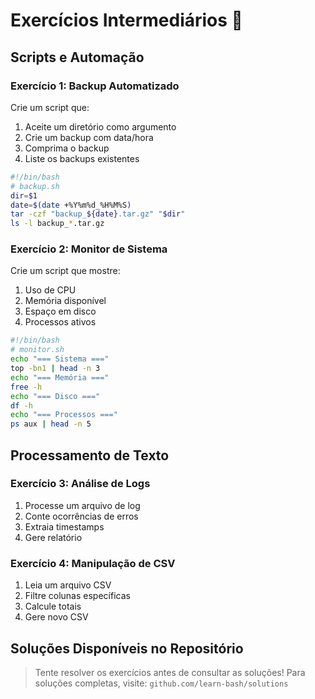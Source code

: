 # Exercícios Intermediários 🚀

## Scripts e Automação

### Exercício 1: Backup Automatizado
Crie um script que:
1. Aceite um diretório como argumento
2. Crie um backup com data/hora
3. Comprima o backup
4. Liste os backups existentes

```bash
#!/bin/bash
# backup.sh
dir=$1
date=$(date +%Y%m%d_%H%M%S)
tar -czf "backup_${date}.tar.gz" "$dir"
ls -l backup_*.tar.gz
```

### Exercício 2: Monitor de Sistema
Crie um script que mostre:
1. Uso de CPU
2. Memória disponível
3. Espaço em disco
4. Processos ativos

```bash
#!/bin/bash
# monitor.sh
echo "=== Sistema ==="
top -bn1 | head -n 3
echo "=== Memória ==="
free -h
echo "=== Disco ==="
df -h
echo "=== Processos ==="
ps aux | head -n 5
```

## Processamento de Texto

### Exercício 3: Análise de Logs
1. Processe um arquivo de log
2. Conte ocorrências de erros
3. Extraia timestamps
4. Gere relatório

### Exercício 4: Manipulação de CSV
1. Leia um arquivo CSV
2. Filtre colunas específicas
3. Calcule totais
4. Gere novo CSV

## Soluções Disponíveis no Repositório

> Tente resolver os exercícios antes de consultar as soluções!
> Para soluções completas, visite: `github.com/learn-bash/solutions`